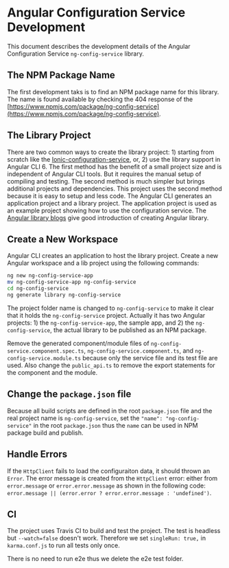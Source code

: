 # Angular Configuration Service Development

This document describes the development details of the Angular Configuration Service `ng-config-service` library.

## The NPM Package Name

The first development taks is to find an NPM package name for this library. The name is found available by checking the 404 response of the [https://www.npmjs.com/package/ng-config-service](https://www.npmjs.com/package/ng-config-service).

## The Library Project

There are two common ways to create the library project: 1) starting from scratch like the [Ionic-configuration-service](ionic-configuration-service), or, 2) use the library support in Angular CLI 6. The first method has the benefit of a small project size and is independent of Angular CLI tools. But it requires the manual setup of compiling and testing. The second method is much simpler but brings additional projects and dependencies. This project uses the second method because it is easy to setup and less code. The Angular CLI generates an application project and a library project. The application project is used as an example project showing how to use the configuration service. The [Angular library blogs](angular-library-series) give good introduction of creating Angular library.

## Create a New Workspace

Angular CLI creates an application to host the library project. Create a new Angular workspace and a lib project using the following commands:

```sh
ng new ng-config-service-app
mv ng-config-service-app ng-config-service
cd ng-config-service
ng generate library ng-config-service
```

The project folder name is changed to `ng-config-service` to make it clear that it holds the `ng-config-service` project. Actually it has two Angular projects: 1) the `ng-config-service-app`, the sample app, and 2) the `ng-config-service`, the actual library to be published as an NPM package.

Remove the generated component/module files of `ng-config-service.component.spec.ts`, `ng-config-service.component.ts`, and `ng-config-service.module.ts` because only the service file and its test file are used. Also change the `public_api.ts` to remove the export statements for the component and the module.

## Change the `package.json` file

Because all build scripts are defined in the root `package.json` file and the real project name is `ng-config-service`, set the `"name": "ng-config-service"` in the root `package.json` thus the `name` can be used in NPM package build and publish.

## Handle Errors

If the `HttpClient` fails to load the configuraiton data, it should thrown an `Error`. The error message is created from the `HttpClient` error: either from `error.message` or `error.error.message` as shown in the following code: `error.message || (error.error ? error.error.message : 'undefined')`.

## CI

The project uses Travis CI to build and test the project. The test is headless but `--watch=false` doesn't work. Therefore we set `singleRun: true,` in `karma.conf.js` to run all tests only once.

There is no need to run e2e thus we delete the e2e test folder.

[ionic-configuration-service]: https://github.com/Ritzlgrmft/ionic-configuration-service
[angular-library-series]: https://blog.angularindepth.com/the-angular-library-series-publishing-ce24bb673275
[ng-config]: https://github.com/BizAppFramework/ng-config
[ngx-config]: https://github.com/fulls1z3/ngx-config
[ng-config-service]: https://github.com/cntehang/ng-config-service
